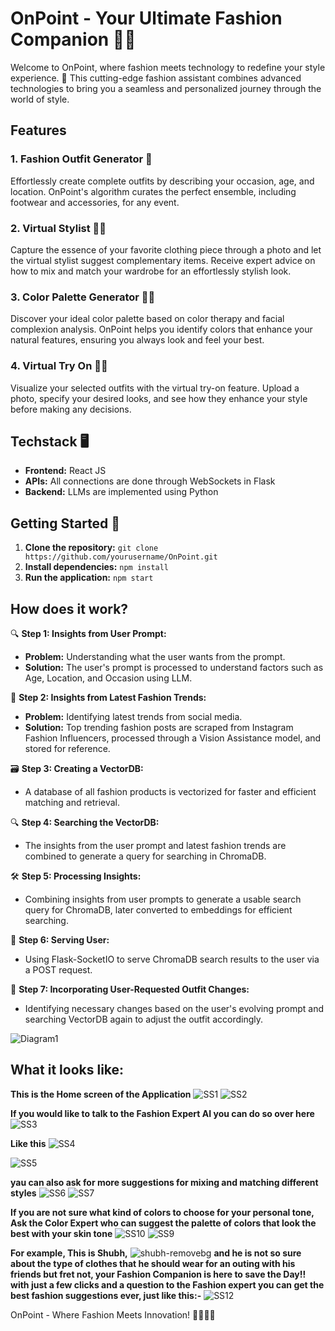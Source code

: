 # OnPoint - Your Ultimate Fashion Companion 👗👠

Welcome to OnPoint, where fashion meets technology to redefine your style experience. 🌟 This cutting-edge fashion assistant combines advanced technologies to bring you a seamless and personalized journey through the world of style.

## Features

### 1. Fashion Outfit Generator 🌈

Effortlessly create complete outfits by describing your occasion, age, and location. OnPoint's algorithm curates the perfect ensemble, including footwear and accessories, for any event.

### 2. Virtual Stylist 📸💄

Capture the essence of your favorite clothing piece through a photo and let the virtual stylist suggest complementary items. Receive expert advice on how to mix and match your wardrobe for an effortlessly stylish look.

### 3. Color Palette Generator 🎨🌈

Discover your ideal color palette based on color therapy and facial complexion analysis. OnPoint helps you identify colors that enhance your natural features, ensuring you always look and feel your best.

### 4. Virtual Try On 🤳👗

Visualize your selected outfits with the virtual try-on feature. Upload a photo, specify your desired looks, and see how they enhance your style before making any decisions.

## Techstack 🖥️

- **Frontend:** React JS
- **APIs:** All connections are done through WebSockets in Flask
- **Backend:** LLMs are implemented using Python

## Getting Started 🚀

1. **Clone the repository:** `git clone https://github.com/yourusername/OnPoint.git`
2. **Install dependencies:** `npm install`
3. **Run the application:** `npm start`

## How does it work?

🔍 **Step 1: Insights from User Prompt:** 
   - **Problem:** Understanding what the user wants from the prompt.
   - **Solution:** The user's prompt is processed to understand factors such as Age, Location, and Occasion using LLM.

🌟 **Step 2: Insights from Latest Fashion Trends:**
   - **Problem:** Identifying latest trends from social media.
   - **Solution:** Top trending fashion posts are scraped from Instagram Fashion Influencers, processed through a Vision Assistance model, and stored for reference.

🗃️ **Step 3: Creating a VectorDB:**
   - A database of all fashion products is vectorized for faster and efficient matching and retrieval.

🔍 **Step 4: Searching the VectorDB:**
   - The insights from the user prompt and latest fashion trends are combined to generate a query for searching in ChromaDB.

🛠️ **Step 5: Processing Insights:**
   - Combining insights from user prompts to generate a usable search query for ChromaDB, later converted to embeddings for efficient searching.

🚀 **Step 6: Serving User:**
   - Using Flask-SocketIO to serve ChromaDB search results to the user via a POST request.

🔄 **Step 7: Incorporating User-Requested Outfit Changes:**
   - Identifying necessary changes based on the user's evolving prompt and searching VectorDB again to adjust the outfit accordingly.

![Diagram1](https://github.com/divijakinger/fashionAI/assets/79623853/cf752988-0c27-4998-aad5-006c4bc3649c)

## What it looks like:
**This is the Home screen of the Application**
![SS1](https://github.com/divijakinger/fashionAI/assets/79623853/ae52c242-c023-4c77-bbdc-a5cbfc2acc2e)
![SS2](https://github.com/divijakinger/fashionAI/assets/79623853/16dec7fa-ed48-4a1a-9edb-7782e96c74ea)

**If you would like to talk to the Fashion Expert AI you can do so over here**
![SS3](https://github.com/divijakinger/fashionAI/assets/79623853/3bad0732-d819-46ff-bb12-8a06d49a3f5d)

**Like this**
![SS4](https://github.com/divijakinger/fashionAI/assets/79623853/b69dab48-ba0b-4d45-9896-75c99e7fb952)

![SS5](https://github.com/divijakinger/fashionAI/assets/79623853/4975fa54-8b9f-4dc0-8be4-c7dacba2c0a3)

**yau can also ask for more suggestions for mixing and matching different styles**
![SS6](https://github.com/divijakinger/fashionAI/assets/79623853/170715ab-cca7-4170-b42f-7ea2a8e01143)
![SS7](https://github.com/divijakinger/fashionAI/assets/79623853/e162d11c-4ec1-4113-aaa0-0f02234419b4)

**If you are not sure what kind of colors to choose for your personal tone, Ask the Color Expert who can suggest the palette of colors that look the best with your skin tone**
![SS10](https://github.com/divijakinger/fashionAI/assets/79623853/b8fc472f-48e6-4bac-ab48-5c9373945d1d)
![SS9](https://github.com/divijakinger/fashionAI/assets/79623853/4d99cd73-608e-47a6-9762-9932d4ed4b6b)

**For example, This is Shubh,**
![shubh-removebg](https://github.com/divijakinger/fashionAI/assets/79623853/985b3cd8-f4ce-43be-829a-ed70e77bab6b)
**and he is not so sure about the type of clothes that he should wear for an outing with his friends but fret not, your Fashion Companion is here to save the Day!! with just a few clicks and a question to the Fashion expert you can get the best fashion suggestions ever, just like this:-**
![SS12](https://github.com/divijakinger/fashionAI/assets/79623853/456ad4ac-2fd8-4841-a4d1-d7457694f897)


OnPoint - Where Fashion Meets Innovation! 🚀✨👗👠
